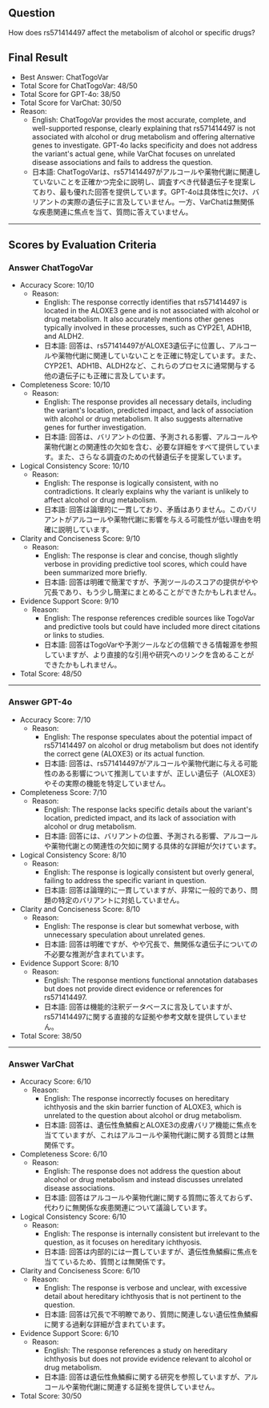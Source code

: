 ## Question

How does rs571414497 affect the metabolism of alcohol or specific drugs?

## Final Result

- Best Answer: ChatTogoVar
- Total Score for ChatTogoVar: 48/50
- Total Score for GPT-4o: 38/50
- Total Score for VarChat: 30/50
- Reason:
  - English: ChatTogoVar provides the most accurate, complete, and well-supported response, clearly explaining that rs571414497 is not associated with alcohol or drug metabolism and offering alternative genes to investigate. GPT-4o lacks specificity and does not address the variant's actual gene, while VarChat focuses on unrelated disease associations and fails to address the question.
  - 日本語: ChatTogoVarは、rs571414497がアルコールや薬物代謝に関連していないことを正確かつ完全に説明し、調査すべき代替遺伝子を提案しており、最も優れた回答を提供しています。GPT-4oは具体性に欠け、バリアントの実際の遺伝子に言及していません。一方、VarChatは無関係な疾患関連に焦点を当て、質問に答えていません。

---

## Scores by Evaluation Criteria

### Answer ChatTogoVar
- Accuracy Score: 10/10
  - Reason: 
    - English: The response correctly identifies that rs571414497 is located in the ALOXE3 gene and is not associated with alcohol or drug metabolism. It also accurately mentions other genes typically involved in these processes, such as CYP2E1, ADH1B, and ALDH2.
    - 日本語: 回答は、rs571414497がALOXE3遺伝子に位置し、アルコールや薬物代謝に関連していないことを正確に特定しています。また、CYP2E1、ADH1B、ALDH2など、これらのプロセスに通常関与する他の遺伝子にも正確に言及しています。
- Completeness Score: 10/10
  - Reason: 
    - English: The response provides all necessary details, including the variant's location, predicted impact, and lack of association with alcohol or drug metabolism. It also suggests alternative genes for further investigation.
    - 日本語: 回答は、バリアントの位置、予測される影響、アルコールや薬物代謝との関連性の欠如を含む、必要な詳細をすべて提供しています。また、さらなる調査のための代替遺伝子を提案しています。
- Logical Consistency Score: 10/10
  - Reason: 
    - English: The response is logically consistent, with no contradictions. It clearly explains why the variant is unlikely to affect alcohol or drug metabolism.
    - 日本語: 回答は論理的に一貫しており、矛盾はありません。このバリアントがアルコールや薬物代謝に影響を与える可能性が低い理由を明確に説明しています。
- Clarity and Conciseness Score: 9/10
  - Reason: 
    - English: The response is clear and concise, though slightly verbose in providing predictive tool scores, which could have been summarized more briefly.
    - 日本語: 回答は明確で簡潔ですが、予測ツールのスコアの提供がやや冗長であり、もう少し簡潔にまとめることができたかもしれません。
- Evidence Support Score: 9/10
  - Reason: 
    - English: The response references credible sources like TogoVar and predictive tools but could have included more direct citations or links to studies.
    - 日本語: 回答はTogoVarや予測ツールなどの信頼できる情報源を参照していますが、より直接的な引用や研究へのリンクを含めることができたかもしれません。
- Total Score: 48/50

---

### Answer GPT-4o
- Accuracy Score: 7/10
  - Reason: 
    - English: The response speculates about the potential impact of rs571414497 on alcohol or drug metabolism but does not identify the correct gene (ALOXE3) or its actual function.
    - 日本語: 回答は、rs571414497がアルコールや薬物代謝に与える可能性のある影響について推測していますが、正しい遺伝子（ALOXE3）やその実際の機能を特定していません。
- Completeness Score: 7/10
  - Reason: 
    - English: The response lacks specific details about the variant's location, predicted impact, and its lack of association with alcohol or drug metabolism.
    - 日本語: 回答には、バリアントの位置、予測される影響、アルコールや薬物代謝との関連性の欠如に関する具体的な詳細が欠けています。
- Logical Consistency Score: 8/10
  - Reason: 
    - English: The response is logically consistent but overly general, failing to address the specific variant in question.
    - 日本語: 回答は論理的に一貫していますが、非常に一般的であり、問題の特定のバリアントに対処していません。
- Clarity and Conciseness Score: 8/10
  - Reason: 
    - English: The response is clear but somewhat verbose, with unnecessary speculation about unrelated genes.
    - 日本語: 回答は明確ですが、やや冗長で、無関係な遺伝子についての不必要な推測が含まれています。
- Evidence Support Score: 8/10
  - Reason: 
    - English: The response mentions functional annotation databases but does not provide direct evidence or references for rs571414497.
    - 日本語: 回答は機能的注釈データベースに言及していますが、rs571414497に関する直接的な証拠や参考文献を提供していません。
- Total Score: 38/50

---

### Answer VarChat
- Accuracy Score: 6/10
  - Reason: 
    - English: The response incorrectly focuses on hereditary ichthyosis and the skin barrier function of ALOXE3, which is unrelated to the question about alcohol or drug metabolism.
    - 日本語: 回答は、遺伝性魚鱗癬とALOXE3の皮膚バリア機能に焦点を当てていますが、これはアルコールや薬物代謝に関する質問とは無関係です。
- Completeness Score: 6/10
  - Reason: 
    - English: The response does not address the question about alcohol or drug metabolism and instead discusses unrelated disease associations.
    - 日本語: 回答はアルコールや薬物代謝に関する質問に答えておらず、代わりに無関係な疾患関連について議論しています。
- Logical Consistency Score: 6/10
  - Reason: 
    - English: The response is internally consistent but irrelevant to the question, as it focuses on hereditary ichthyosis.
    - 日本語: 回答は内部的には一貫していますが、遺伝性魚鱗癬に焦点を当てているため、質問とは無関係です。
- Clarity and Conciseness Score: 6/10
  - Reason: 
    - English: The response is verbose and unclear, with excessive detail about hereditary ichthyosis that is not pertinent to the question.
    - 日本語: 回答は冗長で不明瞭であり、質問に関連しない遺伝性魚鱗癬に関する過剰な詳細が含まれています。
- Evidence Support Score: 6/10
  - Reason: 
    - English: The response references a study on hereditary ichthyosis but does not provide evidence relevant to alcohol or drug metabolism.
    - 日本語: 回答は遺伝性魚鱗癬に関する研究を参照していますが、アルコールや薬物代謝に関連する証拠を提供していません。
- Total Score: 30/50